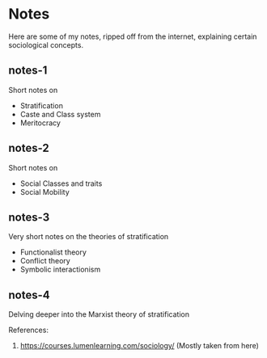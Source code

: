 # Notes

Here are some of my notes, ripped off from the internet, explaining certain sociological concepts. 

## notes-1
Short notes on 
- Stratification
- Caste and Class system
- Meritocracy

## notes-2
Short notes on
- Social Classes and traits
- Social Mobility

## notes-3
Very short notes on the theories of stratification
- Functionalist theory
- Conflict theory
- Symbolic interactionism

## notes-4
Delving deeper into the Marxist theory of stratification

References:
1. https://courses.lumenlearning.com/sociology/ (Mostly taken from here)
